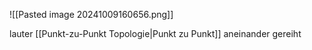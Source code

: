 ![[Pasted image 20241009160656.png]]

lauter [[Punkt-zu-Punkt Topologie|Punkt zu Punkt]] aneinander gereiht